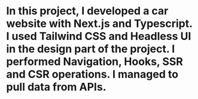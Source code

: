 # In this project, I developed a car website with Next.js and Typescript. I used Tailwind CSS and Headless UI in the design part of the project. I performed Navigation, Hooks, SSR and CSR operations. I managed to pull data from APIs.
